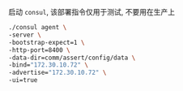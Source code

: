 
启动 `consul`, 该部署指令仅用于测试, 不要用在生产上
```bash linenums="1"
./consul agent \
-server \
-bootstrap-expect=1 \
-http-port=8400 \
-data-dir=comm/assert/config/data \
-bind="172.30.10.72" \
-advertise="172.30.10.72" \
-ui=true
```
